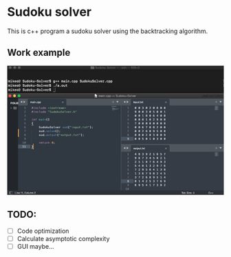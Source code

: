 # Sudoku solver
This is c++ program a sudoku solver using the backtracking algorithm.

## Work example
![Sudoku-solver-example](example/sudoku-solver-example.png)

## TODO:
- [ ] Code optimization
- [ ] Calculate asymptotic complexity
- [ ] GUI maybe...
